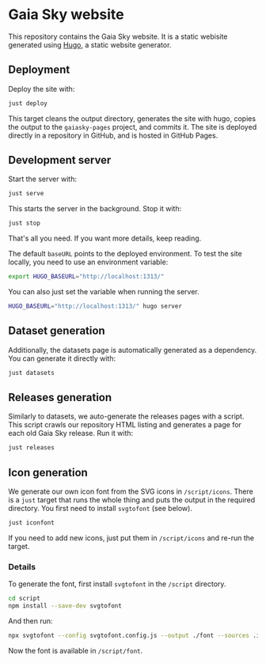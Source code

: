 # Gaia Sky website

This repository contains the Gaia Sky website. It is a static webisite generated using [Hugo](https://gohugo.io), a static website generator.

## Deployment

Deploy the site with:

```bash
just deploy
```

This target cleans the output directory, generates the site with hugo, copies the output to the `gaiasky-pages` project, and commits it. The site is deployed directly in a repository in GitHub, and is hosted in GitHub Pages.

## Development server

Start the server with:

```bash
just serve
```

This starts the server in the background. Stop it with:

```bash
just stop
```

That's all you need. If you want more details, keep reading.

The default `baseURL` points to the deployed environment. To test the site locally, you need to use an environment variable:

```bash
export HUGO_BASEURL="http://localhost:1313/"
```

You can also just set the variable when running the server.

```bash
HUGO_BASEURL="http://localhost:1313/" hugo server
```

## Dataset generation

Additionally, the datasets page is automatically generated as a dependency. You can generate it directly with:

```bash
just datasets
```

## Releases generation

Similarly to datasets, we auto-generate the releases pages with a script. This script crawls our repository HTML listing and generates a page for each old Gaia Sky release. Run it with:

```bash
just releases
```

## Icon generation

We generate our own icon font from the SVG icons in `/script/icons`. There is a `just` target that runs the whole thing and puts the output in the required directory. You first need to install `svgtofont` (see below).

```bash
just iconfont
```

If you need to add new icons, just put them in `/script/icons` and re-run the target.

### Details

To generate the font, first install `svgtofont` in the `/script` directory.

```bash
cd script
npm install --save-dev svgtofont
```

And then run:

```bash
npx svgtofont --config svgtofont.config.js --output ./font --sources .icons
```

Now the font is available in `/script/font`.

